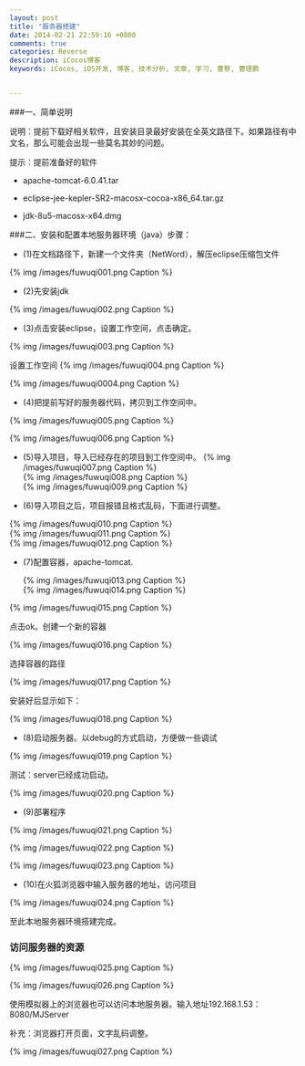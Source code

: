 ```yaml
---
layout: post
title: "服务器搭建"
date: 2014-02-21 22:59:16 +0800
comments: true
categories: Reverse
description: iCocos博客
keywords: iCocos, iOS开发, 博客, 技术分析, 文章, 学习, 曹黎, 曹理鹏


---
```




###一、简单说明

说明：提前下载好相关软件，且安装目录最好安装在全英文路径下。如果路径有中文名，那么可能会出现一些莫名其妙的问题。

提示：提前准备好的软件

* apache-tomcat-6.0.41.tar

* eclipse-jee-kepler-SR2-macosx-cocoa-x86_64.tar.gz

* jdk-8u5-macosx-x64.dmg



<!--more-->




###二、安装和配置本地服务器环境（java）步骤：

* (1)在文档路径下，新建一个文件夹（NetWord），解压eclipse压缩包文件

{% img /images/fuwuqi001.png Caption %}  


* (2)先安装jdk

{% img /images/fuwuqi002.png Caption %}  

* (3)点击安装eclipse，设置工作空间，点击确定。

{% img /images/fuwuqi003.png Caption %}  

设置工作空间
{% img /images/fuwuqi004.png Caption %}  
  
{% img /images/fuwuqi0004.png Caption %}  

* (4)把提前写好的服务器代码，拷贝到工作空间中。

 {% img /images/fuwuqi005.png Caption %}  
 
 {% img /images/fuwuqi006.png Caption %}  

* (5)导入项目，导入已经存在的项目到工作空间中。
{% img /images/fuwuqi007.png Caption %}  
{% img /images/fuwuqi008.png Caption %}  
{% img /images/fuwuqi009.png Caption %}  
    

* (6)导入项目之后，项目报错且格式乱码，下面进行调整。

{% img /images/fuwuqi010.png Caption %}  
{% img /images/fuwuqi011.png Caption %}  
{% img /images/fuwuqi012.png Caption %}  



   

* (7)配置容器，apache-tomcat.

   {% img /images/fuwuqi013.png Caption %}      
 {% img /images/fuwuqi014.png Caption %}  
      
 {% img /images/fuwuqi015.png Caption %}          

点击ok。创建一个新的容器

{% img /images/fuwuqi016.png Caption %}  


选择容器的路径


{% img /images/fuwuqi017.png Caption %}  

安装好后显示如下：


{% img /images/fuwuqi018.png Caption %}  

* (8)启动服务器。以debug的方式启动，方便做一些调试

{% img /images/fuwuqi019.png Caption %}  


测试：server已经成功启动。


{% img /images/fuwuqi020.png Caption %}  

* (9)部署程序

{% img /images/fuwuqi021.png Caption %}  
   
{% img /images/fuwuqi022.png Caption %}        


{% img /images/fuwuqi023.png Caption %}  

* (10)在火狐浏览器中输入服务器的地址，访问项目

{% img /images/fuwuqi024.png Caption %}  

至此本地服务器环境搭建完成。



### 访问服务器的资源

{% img /images/fuwuqi025.png Caption %}  

{% img /images/fuwuqi026.png Caption %}  


使用模拟器上的浏览器也可以访问本地服务器。输入地址192.168.1.53：8080/MJServer

补充：浏览器打开页面，文字乱码调整。

{% img /images/fuwuqi027.png Caption %}  

 